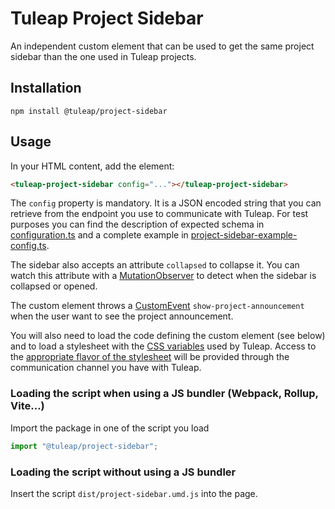 # Tuleap Project Sidebar

An independent custom element that can be used to get the same project sidebar than the one used in Tuleap projects.

## Installation

```
npm install @tuleap/project-sidebar
```

## Usage

In your HTML content, add the element:

```html
<tuleap-project-sidebar config="..."></tuleap-project-sidebar>
```

The `config` property is mandatory. It is a JSON encoded string that you can retrieve from the endpoint you use to
communicate with Tuleap. For test purposes you can find the description of expected schema in
[configuration.ts](https://tuleap.net/plugins/git/tuleap/tuleap/stable?a=blob&hb=refs%2Fheads%2Fmaster&f=src%2Fscripts%2Flib%2Fproject-sidebar-internal%2Fsrc%2Fconfiguration.ts)
and a complete example in
[project-sidebar-example-config.ts](https://tuleap.net/plugins/git/tuleap/tuleap/stable?a=blob&hb=refs%2Fheads%2Fmaster&f=src%2Fscripts%2Flib%2Fproject-sidebar-internal%2Fsrc%2Fproject-sidebar-example-config.ts).

The sidebar also accepts an attribute `collapsed` to collapse it. You can watch this attribute with a
[MutationObserver](https://developer.mozilla.org/en-US/docs/Web/API/MutationObserver) to detect when the sidebar is
collapsed or opened.

The custom element throws a [CustomEvent](https://developer.mozilla.org/en-US/docs/Web/API/CustomEvent/CustomEvent)
`show-project-announcement` when the user want to see the project announcement.

You will also need to load the code defining the custom element (see below) and to load a stylesheet with the [CSS
variables](https://developer.mozilla.org/en-US/docs/Web/CSS/Using_CSS_custom_properties) used by Tuleap. Access to the
[appropriate flavor of the stylesheet](https://tuleap.net/plugins/git/tuleap/tuleap/stable?a=blob&hb=refs%2Fheads%2Fmaster&f=src%2Fthemes%2Ftlp%2Fsrc%2Fscss%2Fcomponents%2F_css-var-root.scss)
will be provided through the communication channel you have with Tuleap.

### Loading the script when using a JS bundler (Webpack, Rollup, Vite…)

Import the package in one of the script you load

```js
import "@tuleap/project-sidebar";
```

### Loading the script without using a JS bundler

Insert the script `dist/project-sidebar.umd.js` into the page.
